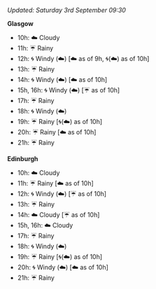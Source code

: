 *Updated: Saturday 3rd September 09:30*

**Glasgow**

* 10h: :cloud: Cloudy
* 11h: :umbrella: Rainy
* 12h: :cyclone: Windy (:cloud:) [:cloud: as of 9h, :cyclone:(:cloud:) as of 10h]
* 13h: :umbrella: Rainy
* 14h: :cyclone: Windy (:cloud:) [:cloud: as of 10h]
* 15h, 16h: :cyclone: Windy (:cloud:) [:umbrella: as of 10h]
* 17h: :umbrella: Rainy
* 18h: :cyclone: Windy (:cloud:)
* 19h: :umbrella: Rainy [:cyclone:(:cloud:) as of 10h]
* 20h: :umbrella: Rainy [:cloud: as of 10h]
* 21h: :umbrella: Rainy

**Edinburgh**

* 10h: :cloud: Cloudy
* 11h: :umbrella: Rainy [:cloud: as of 10h]
* 12h: :cyclone: Windy (:cloud:) [:umbrella: as of 10h]
* 13h: :umbrella: Rainy
* 14h: :cloud: Cloudy [:umbrella: as of 10h]
* 15h, 16h: :cloud: Cloudy
* 17h: :umbrella: Rainy
* 18h: :cyclone: Windy (:cloud:)
* 19h: :umbrella: Rainy [:cyclone:(:cloud:) as of 10h]
* 20h: :cyclone: Windy (:cloud:) [:cloud: as of 10h]
* 21h: :umbrella: Rainy
